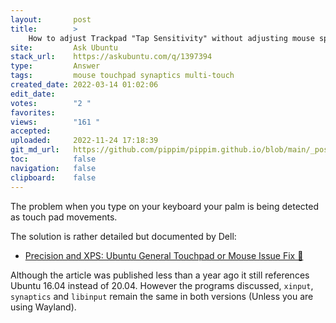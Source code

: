 ```yaml
---
layout:       post
title:        >
    How to adjust Trackpad "Tap Sensitivity" without adjusting mouse speed
site:         Ask Ubuntu
stack_url:    https://askubuntu.com/q/1397394
type:         Answer
tags:         mouse touchpad synaptics multi-touch
created_date: 2022-03-14 01:02:06
edit_date:    
votes:        "2 "
favorites:    
views:        "161 "
accepted:     
uploaded:     2022-11-24 17:18:39
git_md_url:   https://github.com/pippim/pippim.github.io/blob/main/_posts/2022/2022-03-14-How-to-adjust-Trackpad-_Tap-Sensitivity_-without-adjusting-mouse-speed.md
toc:          false
navigation:   false
clipboard:    false
---
```


The problem when you type on your keyboard your palm is being detected as touch pad movements.

The solution is rather detailed but documented by Dell:

- [Precision and XPS: Ubuntu General Touchpad or Mouse Issue Fix 🔗](https://www.dell.com/support/kbdoc/en-ca/000150104/precision-xps-ubuntu-general-touchpad-mouse-issue-fix "This article provides information about the options to improve touchpad and mouse performance running on Ubuntu on a Dell XPS or Precision system.")

Although the article was published less than a year ago it still references Ubuntu 16.04 instead of 20.04. However the programs discussed, `xinput`, `synaptics` and `libinput` remain the same in both versions (Unless you are using Wayland).

